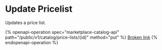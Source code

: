 # Update Pricelist

Updates a price list.

{% openapi-operation spec="marketplace-catalog-api" path="/public/v1/catalog/price-lists/{id}" method="put" %}
[Broken link](broken-reference)
{% endopenapi-operation %}
